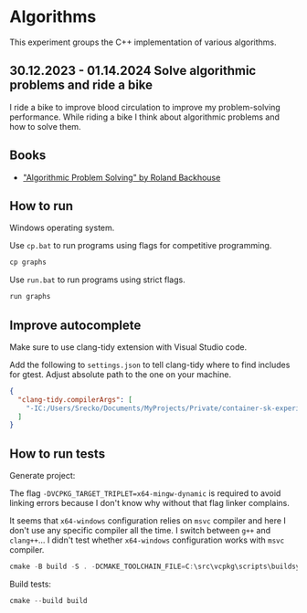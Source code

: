 # Algorithms

This experiment groups the C++ implementation of various algorithms.

## 30.12.2023 - 01.14.2024 Solve algorithmic problems and ride a bike

I ride a bike to improve blood circulation to improve my problem-solving performance. While riding a bike I think about algorithmic problems and how to solve them.

## Books

- ["Algorithmic Problem Solving" by Roland Backhouse](https://books.google.rs/books?id=84VZLWMnKrQC&printsec=frontcover&redir_esc=y#v=onepage&q&f=false)

## How to run

Windows operating system.

Use `cp.bat` to run programs using flags for competitive programming.

```cmd
cp graphs
```

Use `run.bat` to run programs using strict flags.

```cmd
run graphs
```

## Improve autocomplete

Make sure to use clang-tidy extension with Visual Studio code.

Add the following to `settings.json` to tell clang-tidy where to find includes for gtest. Adjust absolute path to the one on your machine.

```json
{
  "clang-tidy.compilerArgs": [
    "-IC:/Users/Srecko/Documents/MyProjects/Private/container-sk-experiments/sk-experiments/cpp/experiments/algorithms/build/vcpkg_installed/x64-mingw-dynamic/include"
  ]
}
```

## How to run tests

Generate project:

The flag `-DVCPKG_TARGET_TRIPLET=x64-mingw-dynamic` is required to avoid linking errors because I don't know why without that flag linker complains.

It seems that `x64-windows` configuration relies on `msvc` compiler and here I don't use any specific compiler all the time. I switch between `g++` and `clang++`... I didn't test whether `x64-windows` configuration works with `msvc` compiler.

```powershell
cmake -B build -S . -DCMAKE_TOOLCHAIN_FILE=C:\src\vcpkg\scripts\buildsystems\vcpkg.cmake -DVCPKG_TARGET_TRIPLET=x64-mingw-dynamic
```

Build tests:

```powershell
cmake --build build
```
